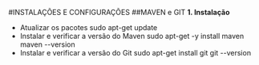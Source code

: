 #INSTALAÇÕES E CONFIGURAÇÕES
##MAVEN e GIT
**1. Instalação**
- Atualizar os pacotes
  sudo apt-get update
- Instalar e verificar a versão do Maven
  sudo apt-get -y install maven
  maven --version
- Instalar e verificar a versão do Git
  sudo apt-get install git
  git --version
